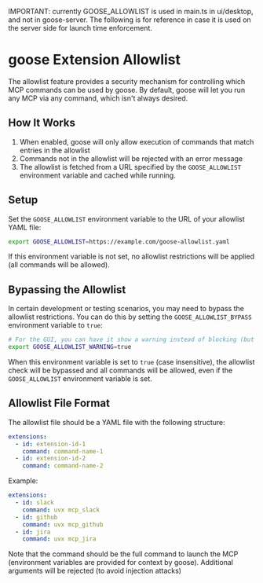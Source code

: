 IMPORTANT: currently GOOSE_ALLOWLIST is used in main.ts in ui/desktop, and not in goose-server. The following is for reference in case it is used on the server side for launch time enforcement.

# goose Extension Allowlist

The allowlist feature provides a security mechanism for controlling which MCP commands can be used by goose. 
By default, goose will let you run any MCP via any command, which isn't always desired.

## How It Works

1. When enabled, goose will only allow execution of commands that match entries in the allowlist
2. Commands not in the allowlist will be rejected with an error message
3. The allowlist is fetched from a URL specified by the `GOOSE_ALLOWLIST` environment variable and cached while running.

## Setup

Set the `GOOSE_ALLOWLIST` environment variable to the URL of your allowlist YAML file:

```bash
export GOOSE_ALLOWLIST=https://example.com/goose-allowlist.yaml
```

If this environment variable is not set, no allowlist restrictions will be applied (all commands will be allowed).

## Bypassing the Allowlist

In certain development or testing scenarios, you may need to bypass the allowlist restrictions. You can do this by setting the `GOOSE_ALLOWLIST_BYPASS` environment variable to `true`:

```bash
# For the GUI, you can have it show a warning instead of blocking (but it will always show a warning):
export GOOSE_ALLOWLIST_WARNING=true
```


When this environment variable is set to `true` (case insensitive), the allowlist check will be bypassed and all commands will be allowed, even if the `GOOSE_ALLOWLIST` environment variable is set.

## Allowlist File Format

The allowlist file should be a YAML file with the following structure:

```yaml
extensions:
  - id: extension-id-1
    command: command-name-1
  - id: extension-id-2
    command: command-name-2
```

Example:

```yaml
extensions:
  - id: slack
    command: uvx mcp_slack
  - id: github
    command: uvx mcp_github
  - id: jira
    command: uvx mcp_jira
```

Note that the command should be the full command to launch the MCP (environment variables are provided for context by goose). Additional arguments will be rejected (to avoid injection attacks)